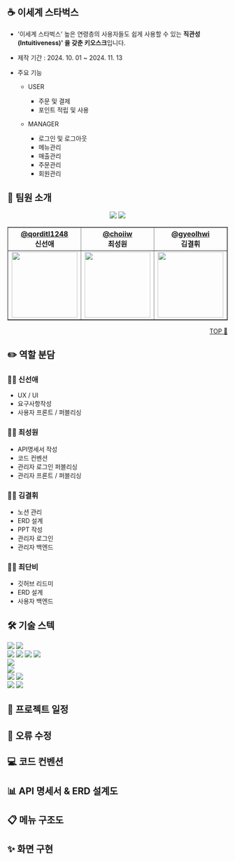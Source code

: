 ## ☕ 이세계 스타벅스
- '이세계 스타벅스' 높은 연령층의 사용자들도 쉽게 사용할 수 있는 <b>직관성(Intuitiveness)' 을 갖춘 키오스크</b>입니다.

- 제작 기간 : 2024. 10. 01 ~ 2024. 11. 13
- 주요 기능
    - USER

        - 주문 및 결제
        - 포인트 적립 및 사용
    - MANAGER

        - 로그인 및 로그아웃
        - 메뉴관리
        - 매출관리
        - 주문관리
        - 회원관리


## 🐣 팀원 소개

<div align="center">
<img src="https://github.com/Novel-Ideas/gumeonggage-front/assets/83110386/6339b2ff-101b-4316-98b1-fe5e53bda768" />
<img src="https://github.com/Novel-Ideas/gumeonggage-front/assets/83110386/344a9254-8f2f-439e-af78-addcb748c4e9" />
<table border="1">
    <thead>
        <tr>
            <th style="text-align: center;">
            <a href="https://github.com/qorditl1248">@qorditl1248</a></br>
            신선애
            </th>
            <th style="text-align: center;">
            <a href="https://github.com/choiiw">@choiiw</a><br>
            최성원
            </th>
            <th style="text-align: center;">
            <a href="https://github.com/gyeolhwi">@gyeolhwi</a></br>
            김결휘
            </th>
            <th style="text-align: center;">
            <a href="https://github.com/choiddanbi">@choiddanbi</a></br>
            최단비
            </th>
        </tr>
    </thead>
    <tbody>
            <td style="text-align: center;">
            <a href="https://github.com/dongyoon7212">
                <img src="https://github.com/Novel-Ideas/gumeonggage-front/assets/83110386/50f5a224-bbbc-4486-9ce0-b873d962898d" width="150" height="150" />
            </a>
        </td>
            <td style="text-align: center;">
            <a href="https://github.com/ez0603">
                <img src="https://github.com/Novel-Ideas/gumeonggage-front/assets/83110386/37d1fc3b-f435-44d0-adb4-0404c1b71837" width="150" height="150" />
            </a>
        </td>
            <td style="text-align: center;">
            <a href="https://github.com/gyeolhwi">
                <img src="https://github.com/Novel-Ideas/gumeonggage-front/assets/83110386/b015e01d-1078-428e-a713-a92b23e4ff6a" width="150" height="150" />
            </a>
        </td>
            <td style="text-align: center;">
            <a href="https://github.com/choiddanbi">
                <img src="https://github.com/Novel-Ideas/gumeonggage-front/assets/83110386/ffb0f7a2-6df1-4935-8b3f-036cf89e344b" width="150" height="150" />
            </a>
        </td>
    </tbody>
</table>
</div>

<p style="text-align:right"> 
<a href="[우리레파지토리주소](https://github.com/AnotherStarbucksOrder)">TOP 🔼</a>
</p>

## ✏️ 역할 분담

### 👩‍💻 신선애
- UX / UI
- 요구사항작성
- 사용자 프론트 / 퍼블리싱

### 👩‍💻 최성원
- API명세서 작성
- 코드 컨벤션
- 관리자 로그인 퍼블리싱
- 관리자 프론트 / 퍼블리싱

### 👩‍💻 김결휘
- 노션 관리
- ERD 설계
- PPT 작성
- 관리자 로그인
- 관리자 백엔드

### 👩‍💻 최단비
- 깃허브 리드미
- ERD 설계
- 사용자 백엔드

## 🛠️ 기술 스텍
<div>
<img src="https://img.shields.io/badge/VSCODE-6DB33F?style=flat-square&logo=SpringBoot&logoColor=white"/>
<img src="https://img.shields.io/badge/IntelliJ-black?style=flat-square&logo=intellij-idea&logoColor=white"/>
    <br>
<img src="https://camo.githubusercontent.com/63ce25bbb454213b0d70cf07a16157f900c64751068755d0ed379b5a9b164eb2/68747470733a2f2f696d672e736869656c64732e696f2f62616467652f52656163742d3433424246463f7374796c653d666c61742d737175617265266c6f676f3d5265616374266c6f676f436f6c6f723d7768697465"/>
<img src="https://img.shields.io/badge/Node.js-339933?style=flat-square&logo=Node.js&logoColor=white"/>
<img src="https://img.shields.io/badge/SpringBoot-6DB33F?style=flat-square&logo=SpringBoot&logoColor=white"/>
<img src="https://img.shields.io/badge/NGINX-009639?style=flat-square&logo=nginx&logoColor=white"/>
    <br>
<img src="https://img.shields.io/badge/NOTION-000000?style=flat-square&logo=notion&logoColor=white"/>
    <br>
<img src="https://img.shields.io/badge/MySQL-4479A1?style=flat-square&logo=MySQL&logoColor=white"/>
    <br>
<img src="https://img.shields.io/badge/Docker-2496ED?style=flat-square&logo=Docker&logoColor=white"/>
<img src="https://img.shields.io/badge/GitHub-181717?style=flat-square&logo=GitHub&logoColor=white"/>
    <br>
<img src="https://img.shields.io/badge/Firebase-FFCA28?style=flat-square&logo=firebase&logoColor=black"/>
<img src="https://img.shields.io/badge/Amazon AWS-232F3E?style=flat-square&logo=amazonwebservices&logoColor=white"/>
</div>

## 📆 프로젝트 일정

## 🔧 오류 수정

## 💻 코드 컨벤션

## 📊 API 명세서 & ERD 설계도

## 📋 메뉴 구조도

## ✨ 화면 구현
